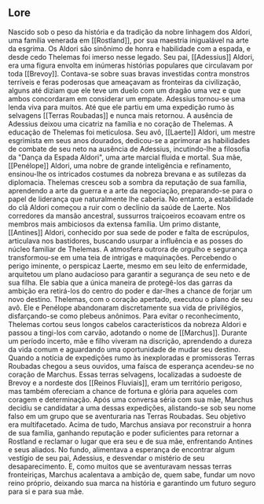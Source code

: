 
## Lore
Nascido sob o peso da história e da tradição da nobre linhagem dos Aldori, uma família venerada em [[Rostland]], por sua maestria inigualável na arte da esgrima. Os Aldori são sinônimo de honra e habilidade com a espada, e desde cedo Thelemas foi imerso nesse legado. Seu pai, [[Adessius]] Aldori, era uma figura envolta em inúmeras histórias populares que circulavam por toda [[Brevoy]]. Contava-se sobre suas bravas investidas contra monstros terríveis e feras poderosas que ameaçavam as fronteiras da civilização, alguns até diziam que ele teve um duelo com um dragão uma vez e que ambos concordaram em considerar um empate. Adessius tornou-se uma lenda viva para muitos. Até que ele partiu em uma expedição rumo às selvagens [[Terras Roubadas]] e nunca mais retornou. A ausência de Adessius deixou uma cicatriz na família e no coração de Thelemas. A educação de Thelemas foi meticulosa. Seu avô, [[Laerte]] Aldori, um mestre esgrimista em seus anos dourados, dedicou-se a aprimorar as habilidades de combate de seu neto na ausência de Adessius, incutindo-lhe a filosofia da "Dança da Espada Aldori", uma arte marcial fluida e mortal. Sua mãe, [[Penélope]] Aldori, uma nobre de grande inteligência e refinamento, ensinou-lhe os intricados costumes da nobreza brevana e as sutilezas da diplomacia. Thelemas cresceu sob a sombra da reputação de sua família, aprendendo a arte da guerra e a arte da negociação, preparando-se para o papel de liderança que naturalmente lhe caberia. No entanto, a estabilidade do clã Aldori começou a ruir com o declínio da saúde de Laerte. Nos corredores da mansão ancestral, sussurros traiçoeiros ecoavam entre os membros mais ambiciosos da extensa família. Um primo distante, [[Antines]] Aldori, conhecido por sua sede de poder e falta de escrúpulos, articulava nos bastidores, buscando usurpar a influência e as posses do núcleo familiar de Thelemas. A atmosfera outrora de orgulho e segurança transformou-se em uma teia de intrigas e maquinações. Percebendo o perigo iminente, o perspicaz Laerte, mesmo em seu leito de enfermidade, arquitetou um plano audacioso para garantir a segurança de seu neto e de sua filha. Ele sabia que a única maneira de protegê-los das garras da ambição era retirá-los do centro do poder e dar-lhes a chance de forjar um novo destino. Thelemas, com o coração apertado, executou o plano de seu avô. Ele e Penélope abandonaram discretamente sua vida de privilégios, disfarçando-se como plebeus anônimos. Para evitar o reconhecimento, Thelemas cortou seus longos cabelos característicos da nobreza Aldori e passou a tingi-los com carvão, adotando o nome de [[Marchus]]. Durante um período incerto, mãe e filho viveram na discrição, aprendendo a dureza da vida comum e aguardando uma oportunidade de mudar seu destino. Quando a notícia de expedições rumo às inexploradas e promissoras Terras Roubadas chegou a seus ouvidos, uma faísca de esperança acendeu-se no coração de Marchus. Essas terras selvagens, localizadas a sudoeste de Brevoy e a nordeste dos [[Reinos Fluviais]], eram um território perigoso, mas também ofereciam a chance de fortuna e glória para aqueles com coragem e determinação. Após uma conversa séria com sua mãe, Marchus decidiu se candidatar a uma dessas expedições, alistando-se sob seu nome falso em um grupo que se aventuraria nas Terras Roubadas. Seu objetivo era multifacetado. Acima de tudo, Marchus ansiava por reconstruir a honra de sua família, ganhando reputação e poder suficientes para retornar a Rostland e reclamar o lugar que era seu e de sua mãe, enfrentando Antines e seus aliados. No fundo, alimentava a esperança de encontrar algum vestígio de seu pai, Adessius, e desvendar o mistério de seu desaparecimento. E, como muitos que se aventuravam nessas terras fronteiriças, Marchus acalentava a ambição de, quem sabe, fundar um novo reino próprio, deixando sua marca na história e garantindo um futuro seguro para si e para sua mãe.